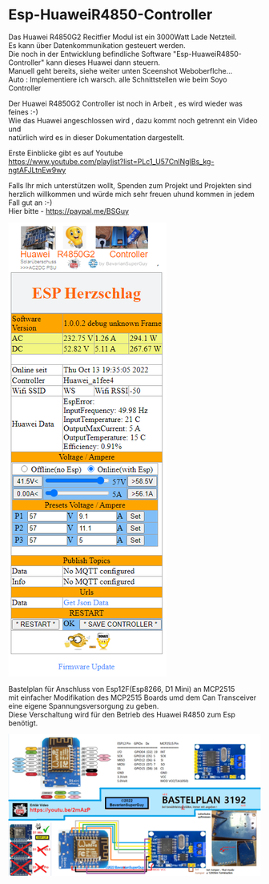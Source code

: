 # Esp-HuaweiR4850-Controller
Das Huawei R4850G2 Recitfier Modul ist ein 3000Watt Lade Netzteil.  
Es kann über Datenkommunikation gesteuert werden.  
Die noch in der Entwicklung befindliche Software "Esp-HuaweiR4850-Controller" kann dieses Huawei dann steuern.  
Manuell geht bereits, siehe weiter unten Sceenshot Weboberflche...  
Auto : Implementiere ich warsch. alle Schnittstellen wie beim Soyo Controller  

Der Huawei R4850G2 Controller ist noch in Arbeit , es wird wieder was feines :-)  
Wie das Huawei angeschlossen wird , dazu kommt noch getrennt ein Video und   
natürlich wird es in dieser Dokumentation dargestellt.  

Erste Einblicke gibt es auf Youtube  
https://www.youtube.com/playlist?list=PLc1_U57CnlNgIBs_kg-ngtAFJLtnEw9wy  

Falls Ihr mich unterstützen wollt, Spenden zum Projekt und Projekten sind herzlich   willkommen und würde mich sehr freuen uhund kommen in jedem Fall gut an :-)  
Hier bitte - https://paypal.me/BSGuy  

<img src="Webseite Huawei R4850G2 Controller.png" alt="Huawei R4850G2 Controller by BavarianSuperGuy"/>

Bastelplan für Anschluss von Esp12F(Esp8266, D1 Mini) an MCP2515  
mit einfacher Modifikation des MCP2515 Boards umd dem Can Transceiver  
eine eigene Spannungsversorgung zu geben.  
Diese Verschaltung wird für den Betrieb des Huawei R4850 zum Esp benötigt.  

<img src="Bastelplan3192.png" alt="Esp8266-MCP2515 Bastelplan3192 by BavarianSuperGuy"/>


